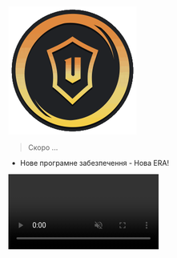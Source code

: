 ![logo](_media/logo_new.png)

> Скоро ...

- Нове програмне забезпечення - Нова ERA!

<video autoplay muted loop playsinline id="bg-video">
  <source src="_media/bg_video.mp4" type="video/mp4">
</video>

<div class="video-overlay"></div>